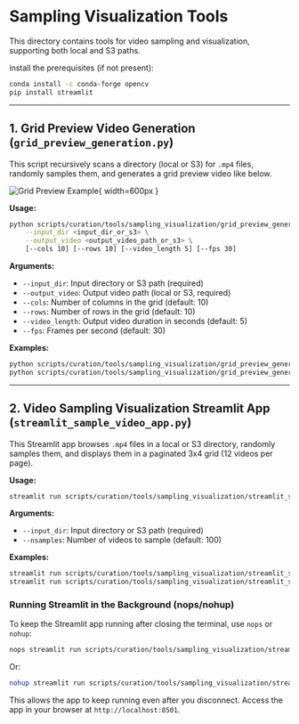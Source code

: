 # Sampling Visualization Tools

This directory contains tools for video sampling and visualization, supporting both local and S3 paths.

install the prerequisites (if not present):

```bash
conda install -c conda-forge opencv
pip install streamlit
```

---

## 1. Grid Preview Video Generation (`grid_preview_generation.py`)

This script recursively scans a directory (local or S3) for `.mp4` files, randomly samples them, and generates a grid preview video like below.

![Grid Preview Example](grid_preview.png){ width=600px }

**Usage:**

```bash
python scripts/curation/tools/sampling_visualization/grid_preview_generation.py \
    --input_dir <input_dir_or_s3> \
    --output_video <output_video_path_or_s3> \
    [--cols 10] [--rows 10] [--video_length 5] [--fps 30]
```

**Arguments:**

- `--input_dir`: Input directory or S3 path (required)
- `--output_video`: Output video path (local or S3, required)
- `--cols`: Number of columns in the grid (default: 10)
- `--rows`: Number of rows in the grid (default: 10)
- `--video_length`: Output video duration in seconds (default: 5)
- `--fps`: Frames per second (default: 30)

**Examples:**

```bash
python scripts/curation/tools/sampling_visualization/grid_preview_generation.py --input_dir ./videos --output_video ./preview.mp4 --cols 5 --rows 4 --video_length 8
python scripts/curation/tools/sampling_visualization/grid_preview_generation.py --input_dir s3://my-bucket/videos --output_video s3://my-bucket/preview.mp4
```

---

## 2. Video Sampling Visualization Streamlit App (`streamlit_sample_video_app.py`)

This Streamlit app browses `.mp4` files in a local or S3 directory, randomly samples them, and displays them in a paginated 3x4 grid (12 videos per page).

**Usage:**

```bash
streamlit run scripts/curation/tools/sampling_visualization/streamlit_sample_video_app.py -- --input_dir <input_dir_or_s3> [--nsamples 100]
```

**Arguments:**

- `--input_dir`: Input directory or S3 path (required)
- `--nsamples`: Number of videos to sample (default: 100)

**Examples:**

```bash
streamlit run scripts/curation/tools/sampling_visualization/streamlit_sample_video_app.py -- --input_dir ./videos --nsamples 36
streamlit run scripts/curation/tools/sampling_visualization/streamlit_sample_video_app.py -- --input_dir s3://my-bucket/videos
```

### Running Streamlit in the Background (nops/nohup)

To keep the Streamlit app running after closing the terminal, use `nops` or `nohup`:

```bash
nops streamlit run scripts/curation/tools/sampling_visualization/streamlit_sample_video_app.py -- --input_dir <input_dir_or_s3> [--nsamples 100]
```

Or:

```bash
nohup streamlit run scripts/curation/tools/sampling_visualization/streamlit_sample_video_app.py -- --input_dir <input_dir_or_s3> [--nsamples 100] > streamlit.log 2>&1 &
```

This allows the app to keep running even after you disconnect. Access the app in your browser at `http://localhost:8501`.
